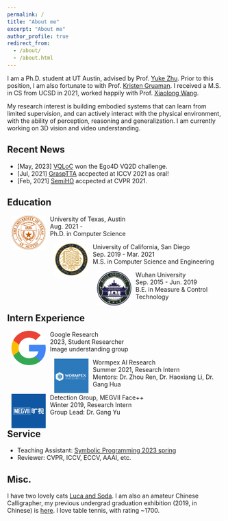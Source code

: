 ```yaml
---
permalink: /
title: "About me"
excerpt: "About me"
author_profile: true
redirect_from: 
  - /about/
  - /about.html
---
```

I am a Ph.D. student at UT Austin, advised by Prof. [Yuke Zhu](https://www.cs.utexas.edu/~yukez/). Prior to this position, I am also fortunate to with Prof. [Kristen Gruaman](https://www.cs.utexas.edu/users/grauman/). I received a M.S. in CS from UCSD in 2021, worked happily with Prof. [Xiaolong Wang](https://xiaolonw.github.io/).

My research interest is building embodied systems that can learn from limited supervision, and can actively interact with the physical environment, with the ability of perception, reasoning and generalization. 
I am currently working on 3D vision and video understanding.


## Recent News
* [May, 2023] [VQLoC](https://hwjiang1510.github.io/VQLoC/) won the Ego4D VQ2D challenge.
* [Jul, 2021] [GraspTTA](https://arxiv.org/pdf/2104.03304.pdf) accpected at ICCV 2021 as oral!
* [Feb, 2021] [SemiHO](https://arxiv.org/pdf/2106.05266.pdf) accpected at CVPR 2021.


## Education
<dl><dt><img align="left" width="80" height="80" hspace="10" src="./images/ut_austin.png"/></dt><dt>University of Texas, Austin</dt><dd>Aug. 2021 - </dd><dd>Ph.D. in Computer Science</dd></dl>

<dl><dt><img align="left" width="80" height="80" hspace="10" src="./images/UCSD.png"/></dt><dt>University of California, San Diego</dt><dd>Sep. 2019 - Mar. 2021</dd><dd>M.S. in Computer Science and Engineering</dd></dl>

<dl><dt><img align="left" width="80" height="80" hspace="10" src="./images/whu.png"/></dt><dt>Wuhan University</dt><dd>Sep. 2015 - Jun. 2019</dd><dd>B.E. in Measure & Control Technology</dd></dl>


## Intern Experience
<dl><dt><img align="left" width="80" height="80" hspace="10" src="./images/google.png"/></dt><dt>Google Research</dt><dd>2023, Student Researcher</dd><dd>Image understanding group</dd></dl>

<dl><dt><img align="left" width="80" height="80" hspace="10" src="./images/wormpex.jpg"/></dt><dt>Wormpex AI Research</dt><dd>Summer 2021, Research Intern</dd><dd>Mentors: Dr. Zhou Ren, Dr. Haoxiang Li, Dr. Gang Hua</dd></dl>

<dl><dt><img align="left" width="80" height="80" hspace="10" src="./images/megvii.jpg"/></dt><dt>Detection Group, MEGVII Face++</dt><dd>Winter 2019, Research Intern</dd><dd>Group Lead: Dr. Gang Yu</dd></dl>



## Service
* Teaching Assistant: [Symbolic Programming 2023 spring](https://www.cs.utexas.edu/users/novak/cs378.html)
* Reviewer: CVPR, ICCV, ECCV, AAAI, etc.


## Misc.
I have two lovely cats [Luca and Soda](https://www.instagram.com/meow_luca_soda/).
I am also an amateur Chinese Calligrapher, my previous undergrad graduation exhibition (2019, in Chinese) is [here](https://mp.weixin.qq.com/s/7ERydW3i3iGsVcMOR13nzQ).
I love table tennis, with rating ~1700.
